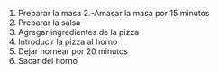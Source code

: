 1. Preparar la masa
2.-Amasar la masa por 15 minutos
3. Preparar la salsa
4. Agregar ingredientes de la pizza
5. Introducir la pizza al horno
6. Dejar hornear por 20 minutos
7. Sacar del horno 
